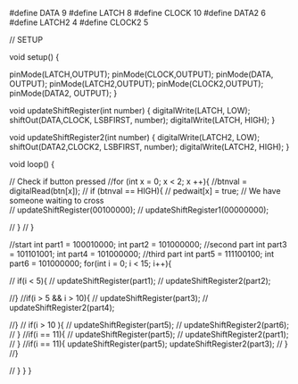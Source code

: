 #define DATA 9
#define LATCH 8
#define CLOCK 10
#define DATA2 6
#define LATCH2 4
#define CLOCK2 5

// SETUP

void setup() {


  pinMode(LATCH,OUTPUT);
  pinMode(CLOCK,OUTPUT);
  pinMode(DATA, OUTPUT);
  pinMode(LATCH2,OUTPUT);
  pinMode(CLOCK2,OUTPUT);
  pinMode(DATA2, OUTPUT);
}

void updateShiftRegister(int number)
{
digitalWrite(LATCH, LOW);
shiftOut(DATA,CLOCK, LSBFIRST, number);
digitalWrite(LATCH, HIGH);
}

void updateShiftRegister2(int number)
{
digitalWrite(LATCH2, LOW);
shiftOut(DATA2,CLOCK2, LSBFIRST, number);
digitalWrite(LATCH2, HIGH);
}



void loop()
{

 // Check if button pressed
  //for (int x = 0; x < 2; x ++){
    //btnval = digitalRead(btn[x]);
   // if (btnval == HIGH){
    //  pedwait[x] = true; // We have someone waiting to cross      
    //  updateShiftRegister(00100000);
    //  updateShiftRegister1(00000000);
     
   // }
 // }
 
  //start
  int part1 = 100010000;
  int part2 = 101000000;
  //second part
  int part3 = 101101001;
  int part4 = 101000000;
  //third part
  int part5 = 111100100;
  int part6 = 101000000;
for(int i = 0; i < 15; i++){
  
 //  if(i < 5){
  //   updateShiftRegister(part1);
   //   updateShiftRegister2(part2);
      
    
  //}
  //if(i > 5 && i > 10){
  //  updateShiftRegister(part3);
  // updateShiftRegister2(part4);
    
 //}
 // if(i > 10 ){
  //   updateShiftRegister(part5);
  //  updateShiftRegister2(part6);
 // }
     //if(i == 11){
  // updateShiftRegister(part5);
  // updateShiftRegister2(part1);
   //   }
   //if(i == 11){
   updateShiftRegister(part5);
   updateShiftRegister2(part3);
   //   }
   //}
  
 // }
  }
  }
 

